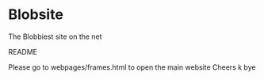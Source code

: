 # Blobsite
The Blobbiest site on the net

README

Please go to webpages/frames.html to open the main website
Cheers k bye

